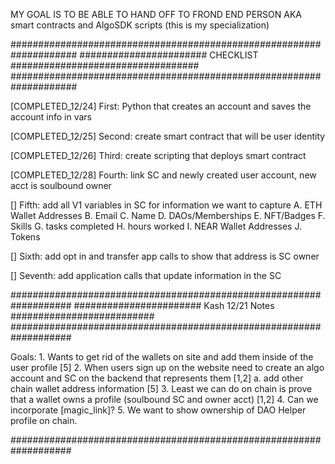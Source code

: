 MY GOAL IS TO BE ABLE TO HAND OFF TO FROND END PERSON AKA smart contracts and AlgoSDK scripts (this is my specialization)

####################################################################
####################### CHECKLIST ##################################
####################################################################

[COMPLETED_12/24] First: Python that creates an account and saves the account info in vars

[COMPLETED_12/25] Second: create smart contract that will be user identity

[COMPLETED_12/26] Third: create scripting that deploys smart contract

[COMPLETED_12/28] Fourth: link SC and newly created user account, new acct is soulbound owner

[] Fifth: add all V1 variables in SC for information we want to capture
            A. ETH Wallet Addresses
            B. Email
            C. Name
            D. DAOs/Memberships
            E. NFT/Badges
            F. Skills
            G. tasks completed
            H. hours worked
            I. NEAR Wallet Addresses
            J. Tokens
            
[] Sixth: add opt in and transfer app calls to show that address is SC owner

[] Seventh: add application calls that update information in the SC

###################################################################
####################### Kash 12/21 Notes ##########################
###################################################################

Goals:
    1. Wants to get rid of the wallets on site and add them inside of the user profile [5]
    2. When users sign up on the website need to create an algo account  and SC on the backend that represents them [1,2]
        a. add other chain wallet address information [5]
    3. Least we can do on chain is prove that a wallet owns a profile (soulbound SC and owner acct) [1,2]
    4. Can we incorporate [magic_link]?
    5. We want to show ownership of DAO Helper profile on chain.

###################################################################

